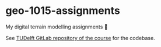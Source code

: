 # geo-1015-assignments

My digital terrain modelling assignments 🗻

See [TUDelft GitLab repository of the course](https://gitlab.tudelft.nl/3d/geo1015.2024/) for the codebase.

